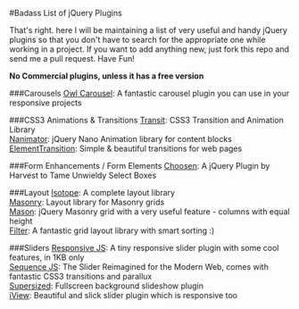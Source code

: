 #Badass List of jQuery Plugins

That's right. here I will be maintaining a list of very useful and handy jQuery plugins so that you don't have to search for the appropriate one while working in a project. If you want to add anything new, just fork this repo and send me a pull request. Have Fun!

**No Commercial plugins, unless it has a free version**



###Carousels
[Owl Carousel](http://owlgraphic.com/owlcarousel/): A fantastic carousel plugin you can use in your responsive projects

###CSS3 Animations & Transitions
[Transit](http://ricostacruz.com/jquery.transit/): CSS3 Transition and Animation Library  
[Nanimator](http://github.com/hasinhayder/Nanimator): jQuery Nano Animation library for content blocks  
[ElementTransition](http://dan-silver.github.io/ElementTransitions.js/): Simple & beautiful transitions for web pages

###Form Enhancements / Form Elements
[Choosen](http://harvesthq.github.io/chosen): A jQuery Plugin by Harvest to Tame Unwieldy Select Boxes

###Layout
[Isotope](http://isotope.metafizzy.co/): A complete layout library  
[Masonry](http://masonry.desandro.com/): Layout library for Masonry grids  
[Mason](https://github.com/DrewDahlman/Mason): jQuery Masonry grid with a very useful feature - columns with equal height  
[Filter](http://www.jscraft.net/plugins/filters.html): A fantastic grid layout library with smart sorting :)

###Sliders
[Responsive JS](http://responsive-slides.viljamis.com): A tiny responsive slider plugin with some cool features, in 1KB only  
[Sequence JS](http://www.sequencejs.com/): The Slider Reimagined for the Modern Web, comes with fantastic CSS3 transitions and parallux  
[Supersized](http://buildinternet.com/project/supersized): Fullscreen background slideshow plugin  
[iView](http://iprodev.com/iview/): Beautiful and slick slider plugin which is responsive too


